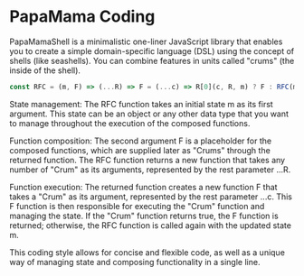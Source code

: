 # PapaMama Coding

PapaMamaShell is a minimalistic one-liner JavaScript library that enables you to create a simple domain-specific language (DSL) using the concept of shells (like seashells). You can combine features in units called "crums" (the inside of the shell).

```javascript
const RFC = (m, F) => (...R) => F = (...c) => R[0](c, R, m) ? F : RFC(m);
```

State management: The RFC function takes an initial state m as its first argument. This state can be an object or any other data type that you want to manage throughout the execution of the composed functions.

Function composition: The second argument F is a placeholder for the composed functions, which are supplied later as "Crums" through the returned function. The RFC function returns a new function that takes any number of "Crum" as its arguments, represented by the rest parameter ...R.

Function execution: The returned function creates a new function F that takes a "Crum" as its argument, represented by the rest parameter ...c. This F function is then responsible for executing the "Crum" function and managing the state. If the "Crum" function returns true, the F function is returned; otherwise, the RFC function is called again with the updated state m.

This coding style allows for concise and flexible code, as well as a unique way of managing state and composing functionality in a single line. 

